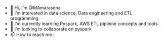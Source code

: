 - 👋 Hi, I’m @MAmarasena
- 👀 I’m interested in data science, Data engineering and ETL programming.
- 🌱 I’m currently learning Pyspark, AWS ETL pipleine concepts and tools.
- 💞️ I’m looking to collaborate on pyspark 
- 📫 How to reach me : 

<!---
MAmarasena/MAmarasena is a ✨ special ✨ repository because its `README.md` (this file) appears on your GitHub profile.
You can click the Preview link to take a look at your changes.
--->
